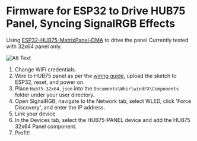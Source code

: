 # Firmware for ESP32 to Drive HUB75 Panel, Syncing SignalRGB Effects

Using [ESP32-HUB75-MatrixPanel-DMA](https://github.com/mrcodetastic/ESP32-HUB75-MatrixPanel-DMA) to drive the panel
Currently tested with 32x64 panel only.

![Alt Text](https://media.giphy.com/media/v1.Y2lkPTc5MGI3NjExdW55YW43OXdxNHdleWNqNjY3a3d6ZmQ4M3k0a3M3dmpxMTBycnJ1bCZlcD12MV9pbnRlcm5hbF9naWZfYnlfaWQmY3Q9Zw/FvDnpJ3RNhiTFHGpd3/giphy-downsized-large.gif)

1. Change WiFi credentials.
2. Wire to HUB75 panel as per the [wiring guide](https://github.com/mrcodetastic/ESP32-HUB75-MatrixPanel-DMA/blob/master/src/platforms/esp32/esp32-default-pins.hpp), upload the sketch to ESP32, reset, and power on.
3. Place `Hub75-32x64.json` into the `Documents\WhirlwindFX\Components` folder under your user directory.
4. Open SignalRGB, navigate to the Network tab, select WLED, click 'Force Discovery', and enter the IP address.
5. Link your device.
6. In the Devices tab, select the HUB75-PANEL device and add the HUB75 32x64 Panel component.
7. Profit!
